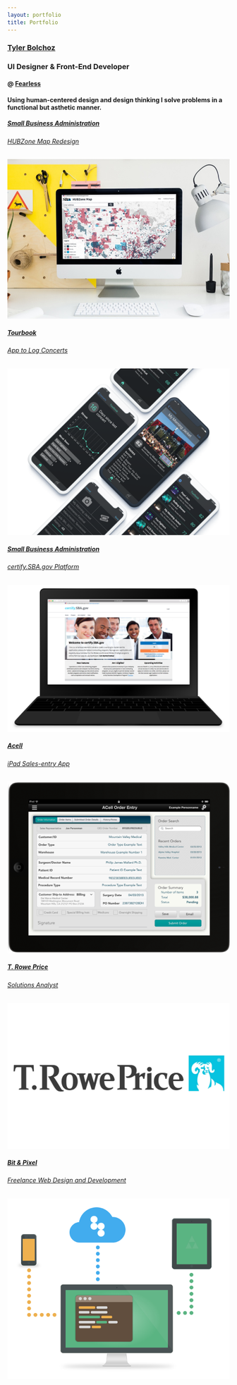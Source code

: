 ```yaml
---
layout: portfolio
title: Portfolio
---
```

<main class="portfolio">
  <section class="portfolio-section">
    <div class="portfolio__work-container">
      <section class="portfolio-section portfolio__header">
        <h1 class="portfolio__header--logo"><a href="/">Tyler Bolchoz</a></h1>
        <h1 class="portfolio__header--tag">UI Designer & Front-End Developer</h1>
        <h4 class="portfolio__header--company">@ <a class="fearless" href="https://fearless.tech">Fearless</a></h4>
        <h4 class="portfolio__header--deck">Using human-centered design and design thinking I solve problems in a functional but asthetic manner.</h4>
      </section>
      <a href="/portfolio/hubzone" class="portfolio__thumbnail portfolio__thumbnail--featured">
        <span class="project-decription">
        <h5>Small Business Administration</h5>
        <h6>HUBZone Map Redesign</h6>
        </span>
        <img class="portfolio__thumbnail--img" src="/assets/img/portfolio/hubzone-map.jpg">
      </a>
      <a href="/portfolio/tourbook" class="portfolio__thumbnail">
        <span class="project-decription">
        <h5>Tourbook</h5>
        <h6>App to Log Concerts</h6>
        </span>
        <img class="portfolio__thumbnail--img" src="/assets/img/portfolio/tourbook-presentation.png">
      </a>
      <a href="/portfolio/certify" class="portfolio__thumbnail">
        <span class="project-decription">
        <h5>Small Business Administration</h5>
        <h6>certify.SBA.gov Platform</h6>
        </span>
        <img class="portfolio__thumbnail--img" src="/assets/img/portfolio/certify.png">
      </a>
      <a href="/portfolio/acell" class="portfolio__thumbnail">
        <span class="project-decription">
        <h5>Acell</h5>
        <h6>iPad Sales-entry App</h6>
        </span>
        <img class="portfolio__thumbnail--img" src="/assets/img/portfolio/acell-ipad.png">
      </a>
      <a href="/portfolio/troweprice" class="portfolio__thumbnail">
        <span class="project-decription">
        <h5>T. Rowe Price</h5>
        <h6>Solutions Analyst</h6>
        </span>
        <img class="portfolio__thumbnail--img" src="/uploads/2018/05/trp-logo.jpg">
      </a>
<!--       <a href="/portfolio/bchd" class="portfolio__thumbnail">
        <span class="project-decription">
        <h5>Baltimore City Health Dept.</h5>
        <h6>Community Health Dashboard</h6>
        </span>
        <img class="portfolio__thumbnail--img" src="/assets/img/portfolio/bchd-dashboard.jpg">
      </a> -->
      <a href="/portfolio/bitandpixel" class="portfolio__thumbnail">
        <span class="project-decription">
        <h5>Bit & Pixel</h5>
        <h6>Freelance Web Design and Development</h6>
        </span>
        <img class="portfolio__thumbnail--img" src="/assets/img/portfolio/dev.png">
      </a>
    </div>
  </section>
</main>
